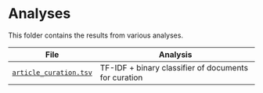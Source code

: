 # Analyses

This folder contains the results from various analyses.

| File                                           | Analysis                                             |
|------------------------------------------------|------------------------------------------------------|
| [`article_curation.tsv`](article_curation.tsv) | TF-IDF + binary classifier of documents for curation |
